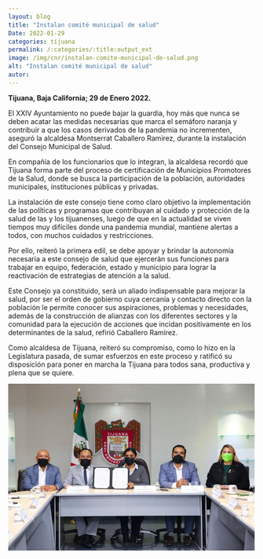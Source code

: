 ```yaml
---
layout: blog
title: "Instalan comité municipal de salud"
Date: 2022-01-29
categories: tijuana
permalink: /:categories/:title:output_ext
image: /img/cnr/instalan-comite-municipal-de-salud.png
alt: "Instalan comité municipal de salud"
autor:
---
```


**Tijuana, Baja California; 29 de Enero 2022.** 

El XXlV Ayuntamiento no puede bajar la guardia, hoy más que nunca se deben acatar las  medidas necesarias que marca el semáforo naranja y contribuir a que los casos derivados de la pandemia  no incrementen, aseguró la alcaldesa Montserrat Caballero Ramírez, durante la instalación del Consejo Municipal de Salud.   

En compañía de los funcionarios que lo integran, la alcaldesa recordó que Tijuana forma parte del proceso de certificación de Municipios Promotores de la Salud, donde se busca la participación de la población, autoridades municipales, instituciones públicas y privadas. 

La instalación de este consejo tiene como claro objetivo la implementación de las políticas y programas que contribuyan al cuidado y protección de la salud de las y los tijuanenses, luego de que en la actualidad se viven tiempos muy difíciles donde una pandemia mundial,  mantiene alertas a todos, con muchos cuidados y restricciones.

Por ello, reiteró la primera edil, se debe  apoyar y brindar la autonomía necesaria a este consejo de salud que  ejercerán sus funciones para trabajar en equipo, federación, estado y municipio para lograr la reactivación de estrategias de atención a la salud. 

Este Consejo ya constituido, será un aliado indispensable para mejorar la salud, por ser el orden de gobierno cuya cercanía y contacto directo con la población le permite conocer sus aspiraciones, problemas y necesidades, además de la construcción de alianzas con los diferentes sectores y la comunidad para la ejecución de acciones que incidan positivamente en los determinantes de la salud, refirió Caballero Ramírez. 

Como alcaldesa de Tijuana, reiteró su compromiso, como lo hizo en la Legislatura pasada,  de sumar esfuerzos en este proceso y ratificó su disposición para poner en marcha la Tijuana para todos sana, productiva y plena que se quiere.

<div id="carouselExampleSlidesOnly" class="carousel slide" data-ride="carousel">
  <div class="carousel-inner">
    <div class="carousel-item active">
       <img class="d-block w-100" src="/img/cnr/instalan-comite-municipal-de-salud.png" loading="lazy"  alt="Instalan comité municipal de salud">
    </div>
  </div>
</div>